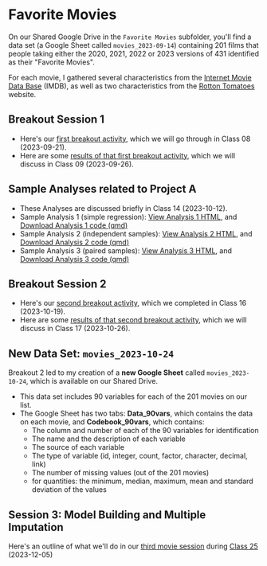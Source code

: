 # Favorite Movies

On our Shared Google Drive in the `Favorite Movies` subfolder, you'll find a data set (a Google Sheet called `movies_2023-09-14`) containing 201 films that people taking either the 2020, 2021, 2022 or 2023 versions of 431 identified as their "Favorite Movies". 

For each movie, I gathered several characteristics from the [Internet Movie Data Base](https://www.imdb.com/) (IMDB), as well as two characteristics from the [Rotton Tomatoes](https://www.rottentomatoes.com/) website.

## Breakout Session 1

- Here's our [first breakout activity](breakout1.md), which we will go through in Class 08 (2023-09-21).
- Here are some [results of that first breakout activity](breakout1_results.md), which we will discuss in Class 09 (2023-09-26).

## Sample Analyses related to Project A

- These Analyses are discussed briefly in Class 14 (2023-10-12).
- Sample Analysis 1 (simple regression): [View Analysis 1 HTML](https://thomaselove.github.io/431-projectA-2023/431-movies-analysis1.html), and [Download Analysis 1 code (qmd)](https://raw.githubusercontent.com/THOMASELOVE/431-data/main/data-and-code/431-movies-analysis1.qmd)
- Sample Analysis 2 (independent samples): [View Analysis 2 HTML](https://thomaselove.github.io/431-projectA-2023/431-movies-analysis2.html), and [Download Analysis 2 code (qmd)](https://raw.githubusercontent.com/THOMASELOVE/431-data/main/data-and-code/431-movies-analysis2.qmd)
- Sample Analysis 3 (paired samples): [View Analysis 3 HTML](https://thomaselove.github.io/431-projectA-2023/431-movies-analysis3.html), and [Download Analysis 3 code (qmd)](https://raw.githubusercontent.com/THOMASELOVE/431-data/main/data-and-code/431-movies-analysis3.qmd)

## Breakout Session 2

- Here's our [second breakout activity](breakout2.md), which we completed in Class 16 (2023-10-19).
- Here are some [results of that second breakout activity](breakout2_results.md), which we will discuss in Class 17 (2023-10-26).

## New Data Set: `movies_2023-10-24`

Breakout 2 led to my creation of a **new Google Sheet** called `movies_2023-10-24`, which is available on our Shared Drive. 

- This data set includes 90 variables for each of the 201 movies on our list.
- The Google Sheet has two tabs: **Data_90vars**, which contains the data on each movie, and **Codebook_90vars**, which contains:
    - The column and number of each of the 90 variables for identification
    - The name and the description of each variable
    - The source of each variable
    - The type of variable (id, integer, count, factor, character, decimal, link)
    - The number of missing values (out of the 201 movies)
    - for quantities: the minimum, median, maximum, mean and standard deviation of the values

## Session 3: Model Building and Multiple Imputation

Here's an outline of what we'll do in our [third movie session](https://github.com/THOMASELOVE/431-classes-2023/blob/main/movies/session3.md) during [Class 25](https://github.com/THOMASELOVE/431-classes-2023/tree/main/class25) (2023-12-05)
